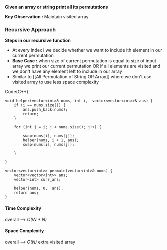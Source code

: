 **Given an array or string print all its permutations**

**Key Observation :** Maintain visited array
### Recursive Approach

**Steps in our recursive function**
- At every index i we decide whether we want to include ith element in our current permutation
- **Base Case :** when size of current permutation is equal to size of input array we print our current permutation OR if all elements are visited and we don't have any element left to include in our array 
- Similar to [[All Permutation of String OR Array]] where we don't use visited array to use less space complexity

Code(C++)
```
void helper(vector<int>& nums, int i,  vector<vector<int>>& ans) {
	if (i == nums.size()) {
		ans.push_back(nums);
		return;
	}

	for (int j = i; j < nums.size(); j++) {

		swap(nums[i], nums[j]);
		helper(nums, i + 1, ans);
		swap(nums[i], nums[j]);

	}

}

vector<vector<int>> permute(vector<int>& nums) {
	vector<vector<int>> ans;
	vector<int> curr_ans;

	helper(nums, 0,  ans);
	return ans;
}
```

#### Time Complexity
overall --> *O(!N * N)*

#### Space Complexity
overall --> *O(N)*
extra visited array





